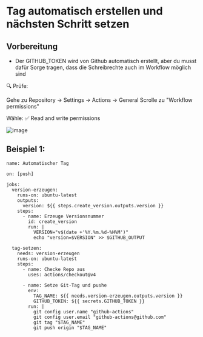 # Tag automatisch erstellen und nächsten Schritt setzen 

## Vorbereitung 

  * Der GITHUB_TOKEN wird von Github automatisch erstellt, aber du musst dafür Sorge tragen, dass die Schreibrechte auch im Workflow möglich sind

🔍 Prüfe:

Gehe zu Repository → Settings → Actions → General
Scrolle zu "Workflow permissions"

Wähle:
✅ Read and write permissions

![image](https://github.com/user-attachments/assets/b25fdbbc-f8ea-4430-a0ac-46cc5fa00c69)



## Beispiel 1: 

```
name: Automatischer Tag

on: [push]

jobs:
  version-erzeugen:
    runs-on: ubuntu-latest
    outputs:
      version: ${{ steps.create_version.outputs.version }}
    steps:
      - name: Erzeuge Versionsnummer
        id: create_version
        run: |
          VERSION="v$(date +'%Y.%m.%d-%H%M')"
          echo "version=$VERSION" >> $GITHUB_OUTPUT

  tag-setzen:
    needs: version-erzeugen
    runs-on: ubuntu-latest
    steps:
      - name: Checke Repo aus
        uses: actions/checkout@v4

      - name: Setze Git-Tag und pushe
        env:
          TAG_NAME: ${{ needs.version-erzeugen.outputs.version }}
          GITHUB_TOKEN: ${{ secrets.GITHUB_TOKEN }}
        run: |
          git config user.name "github-actions"
          git config user.email "github-actions@github.com"
          git tag "$TAG_NAME"
          git push origin "$TAG_NAME"
```
